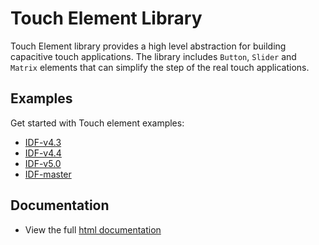 # Touch Element Library

Touch Element library provides a high level abstraction for building capacitive touch applications. The library includes `Button`, `Slider` and `Matrix` elements that can simplify the step of the real touch applications.

## Examples

Get started with Touch element examples:

* [IDF-v4.3](https://github.com/espressif/esp-idf/tree/release/v4.3/examples/peripherals/touch_element)
* [IDF-v4.4](https://github.com/espressif/esp-idf/tree/release/v4.4/examples/peripherals/touch_sensor/touch_element)
* [IDF-v5.0](https://github.com/espressif/esp-idf/tree/release/v5.0/examples/peripherals/touch_sensor/touch_element)
* [IDF-master](https://github.com/espressif/esp-idf/tree/master/examples/peripherals/touch_sensor/touch_element)

## Documentation

* View the full [html documentation](https://docs.espressif.com/projects/esp-idf/zh_CN/release-v5.0/esp32s2/api-reference/peripherals/touch_element.html)
